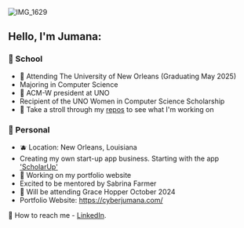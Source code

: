 ![IMG_1629](https://github.com/user-attachments/assets/f4ddda7d-0a76-45d4-b464-48e34a1c0f3d)

## Hello, I'm Jumana:

### 🍊 School  


- 🍰 Attending The University of New Orleans (Graduating May 2025)
- Majoring in Computer Science
- 🐡 ACM-W president at UNO
- Recipient of the UNO Women in Computer Science Scholarship
- 🌸 Take a stroll through my [repos](https://github.com/JumanaCS?tab=repositories) to see what I'm working on


 ### 🍓 Personal 


- 🫐 Location: New Orleans, Louisiana 
- Creating my own start-up app business. Starting with the app ['ScholarUp'](https://github.com/JumanaCS/ScholarUp) 
- 🫧 Working on my portfolio website
- Excited to be mentored by Sabrina Farmer
- 💫 Will be attending Grace Hopper October 2024
- Portfolio Website: https://cyberjumana.com/

📧 How to reach me - [LinkedIn](https://www.linkedin.com/in/jumana-sul).

